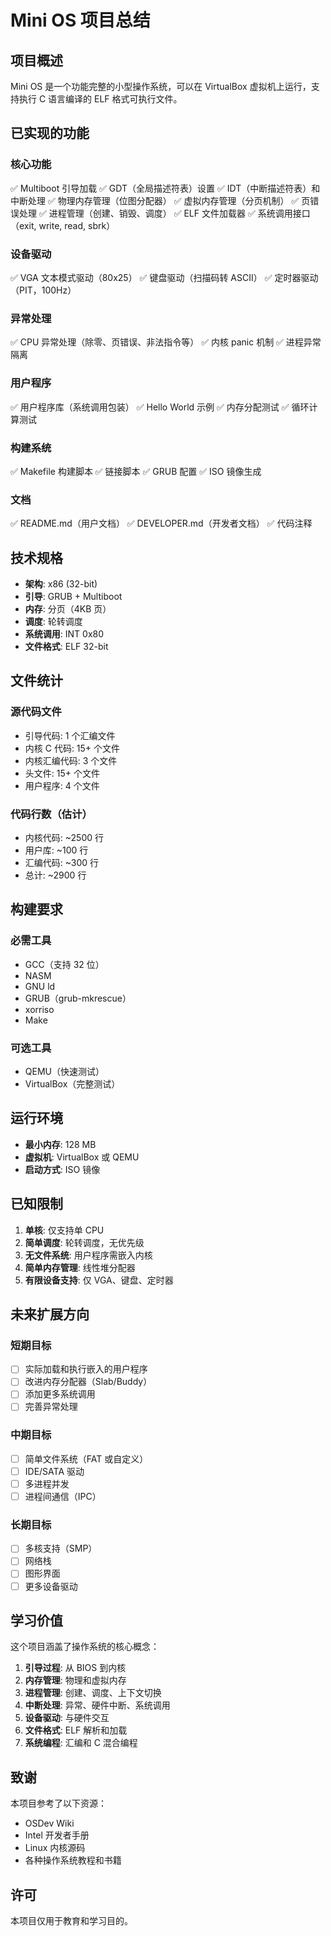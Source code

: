 # Mini OS 项目总结

## 项目概述

Mini OS 是一个功能完整的小型操作系统，可以在 VirtualBox 虚拟机上运行，支持执行 C 语言编译的 ELF 格式可执行文件。

## 已实现的功能

### 核心功能
✅ Multiboot 引导加载
✅ GDT（全局描述符表）设置
✅ IDT（中断描述符表）和中断处理
✅ 物理内存管理（位图分配器）
✅ 虚拟内存管理（分页机制）
✅ 页错误处理
✅ 进程管理（创建、销毁、调度）
✅ ELF 文件加载器
✅ 系统调用接口（exit, write, read, sbrk）

### 设备驱动
✅ VGA 文本模式驱动（80x25）
✅ 键盘驱动（扫描码转 ASCII）
✅ 定时器驱动（PIT，100Hz）

### 异常处理
✅ CPU 异常处理（除零、页错误、非法指令等）
✅ 内核 panic 机制
✅ 进程异常隔离

### 用户程序
✅ 用户程序库（系统调用包装）
✅ Hello World 示例
✅ 内存分配测试
✅ 循环计算测试

### 构建系统
✅ Makefile 构建脚本
✅ 链接脚本
✅ GRUB 配置
✅ ISO 镜像生成

### 文档
✅ README.md（用户文档）
✅ DEVELOPER.md（开发者文档）
✅ 代码注释

## 技术规格

- **架构**: x86 (32-bit)
- **引导**: GRUB + Multiboot
- **内存**: 分页（4KB 页）
- **调度**: 轮转调度
- **系统调用**: INT 0x80
- **文件格式**: ELF 32-bit

## 文件统计

### 源代码文件
- 引导代码: 1 个汇编文件
- 内核 C 代码: 15+ 个文件
- 内核汇编代码: 3 个文件
- 头文件: 15+ 个文件
- 用户程序: 4 个文件

### 代码行数（估计）
- 内核代码: ~2500 行
- 用户库: ~100 行
- 汇编代码: ~300 行
- 总计: ~2900 行

## 构建要求

### 必需工具
- GCC（支持 32 位）
- NASM
- GNU ld
- GRUB（grub-mkrescue）
- xorriso
- Make

### 可选工具
- QEMU（快速测试）
- VirtualBox（完整测试）

## 运行环境

- **最小内存**: 128 MB
- **虚拟机**: VirtualBox 或 QEMU
- **启动方式**: ISO 镜像

## 已知限制

1. **单核**: 仅支持单 CPU
2. **简单调度**: 轮转调度，无优先级
3. **无文件系统**: 用户程序需嵌入内核
4. **简单内存管理**: 线性堆分配器
5. **有限设备支持**: 仅 VGA、键盘、定时器

## 未来扩展方向

### 短期目标
- [ ] 实际加载和执行嵌入的用户程序
- [ ] 改进内存分配器（Slab/Buddy）
- [ ] 添加更多系统调用
- [ ] 完善异常处理

### 中期目标
- [ ] 简单文件系统（FAT 或自定义）
- [ ] IDE/SATA 驱动
- [ ] 多进程并发
- [ ] 进程间通信（IPC）

### 长期目标
- [ ] 多核支持（SMP）
- [ ] 网络栈
- [ ] 图形界面
- [ ] 更多设备驱动

## 学习价值

这个项目涵盖了操作系统的核心概念：

1. **引导过程**: 从 BIOS 到内核
2. **内存管理**: 物理和虚拟内存
3. **进程管理**: 创建、调度、上下文切换
4. **中断处理**: 异常、硬件中断、系统调用
5. **设备驱动**: 与硬件交互
6. **文件格式**: ELF 解析和加载
7. **系统编程**: 汇编和 C 混合编程

## 致谢

本项目参考了以下资源：
- OSDev Wiki
- Intel 开发者手册
- Linux 内核源码
- 各种操作系统教程和书籍

## 许可

本项目仅用于教育和学习目的。
